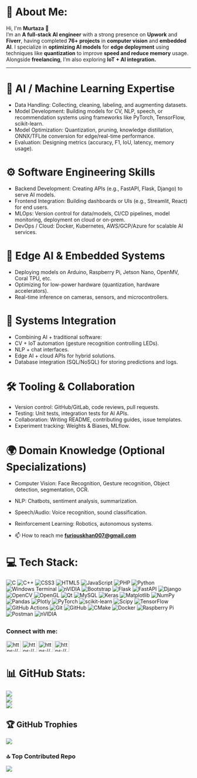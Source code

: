 # 💫 About Me:
Hi, I'm **Murtaza** 👋  
I’m an **A full-stack AI engineer** with a strong presence on **Upwork** and **Fiverr**, having completed **76+ projects** in **computer vision** and **embedded AI**. I specialize in **optimizing AI models** for **edge deployment** using techniques like **quantization** to improve **speed and reduce memory** usage.  
Alongside **freelancing**, I’m also exploring **IoT + AI integration.**

---
# 🧠 AI / Machine Learning Expertise

- Data Handling: Collecting, cleaning, labeling, and augmenting datasets.
- Model Development: Building models for CV, NLP, speech, or recommendation systems using frameworks like PyTorch, TensorFlow, scikit-learn.
- Model Optimization: Quantization, pruning, knowledge distillation, ONNX/TFLite conversion for edge/real-time performance.
- Evaluation: Designing metrics (accuracy, F1, IoU, latency, memory usage).

# ⚙️ Software Engineering Skills

- Backend Development: Creating APIs (e.g., FastAPI, Flask, Django) to serve AI models.
- Frontend Integration: Building dashboards or UIs (e.g., Streamlit, React) for end users.
- MLOps: Version control for data/models, CI/CD pipelines, model monitoring, deployment on cloud or on-prem.
- DevOps / Cloud: Docker, Kubernetes, AWS/GCP/Azure for scalable AI services.

# 🤖 Edge AI & Embedded Systems

- Deploying models on Arduino, Raspberry Pi, Jetson Nano, OpenMV, Coral TPU, etc.
- Optimizing for low-power hardware (quantization, hardware accelerators).
- Real-time inference on cameras, sensors, and microcontrollers.

# 🔗 Systems Integration

- Combining AI + traditional software:
- CV + IoT automation (gesture recognition controlling LEDs).
- NLP + chat interfaces.
- Edge AI + cloud APIs for hybrid solutions.
- Database integration (SQL/NoSQL) for storing predictions and logs.

# 🛠 Tooling & Collaboration

- Version control: GitHub/GitLab, code reviews, pull requests.
- Testing: Unit tests, integration tests for AI APIs.
- Collaboration: Writing README, contributing guides, issue templates.
- Experiment tracking: Weights & Biases, MLflow.

# 🌍 Domain Knowledge (Optional Specializations)

- Computer Vision: Face Recognition, Gesture recognition, Object detection, segmentation, OCR.
- NLP: Chatbots, sentiment analysis, summarization.
- Speech/Audio: Voice recognition, sound classification.
- Reinforcement Learning: Robotics, autonomous systems.

- 📫 How to reach me **furiouskhan007@gmail.com**

# 💻 Tech Stack:
![C](https://img.shields.io/badge/c-%2300599C.svg?style=plastic&logo=c&logoColor=white) ![C++](https://img.shields.io/badge/c++-%2300599C.svg?style=plastic&logo=c%2B%2B&logoColor=white) ![CSS3](https://img.shields.io/badge/css3-%231572B6.svg?style=plastic&logo=css3&logoColor=white) ![HTML5](https://img.shields.io/badge/html5-%23E34F26.svg?style=plastic&logo=html5&logoColor=white) ![JavaScript](https://img.shields.io/badge/javascript-%23323330.svg?style=plastic&logo=javascript&logoColor=%23F7DF1E) ![PHP](https://img.shields.io/badge/php-%23777BB4.svg?style=plastic&logo=php&logoColor=white) ![Python](https://img.shields.io/badge/python-3670A0?style=plastic&logo=python&logoColor=ffdd54) ![Windows Terminal](https://img.shields.io/badge/Windows%20Terminal-%234D4D4D.svg?style=plastic&logo=windows-terminal&logoColor=white) ![nVIDIA](https://img.shields.io/badge/cuda-000000.svg?style=plastic&logo=nVIDIA&logoColor=green) ![Bootstrap](https://img.shields.io/badge/bootstrap-%238511FA.svg?style=plastic&logo=bootstrap&logoColor=white) ![Flask](https://img.shields.io/badge/flask-%23000.svg?style=plastic&logo=flask&logoColor=white) ![FastAPI](https://img.shields.io/badge/FastAPI-005571?style=plastic&logo=fastapi) ![Django](https://img.shields.io/badge/django-%23092E20.svg?style=plastic&logo=django&logoColor=white) ![OpenCV](https://img.shields.io/badge/opencv-%23white.svg?style=plastic&logo=opencv&logoColor=white) ![OpenGL](https://img.shields.io/badge/OpenGL-%23FFFFFF.svg?style=plastic&logo=opengl) ![Qt](https://img.shields.io/badge/Qt-%23217346.svg?style=plastic&logo=Qt&logoColor=white) ![MySQL](https://img.shields.io/badge/mysql-4479A1.svg?style=plastic&logo=mysql&logoColor=white) ![Keras](https://img.shields.io/badge/Keras-%23D00000.svg?style=plastic&logo=Keras&logoColor=white) ![Matplotlib](https://img.shields.io/badge/Matplotlib-%23ffffff.svg?style=plastic&logo=Matplotlib&logoColor=black) ![NumPy](https://img.shields.io/badge/numpy-%23013243.svg?style=plastic&logo=numpy&logoColor=white) ![Pandas](https://img.shields.io/badge/pandas-%23150458.svg?style=plastic&logo=pandas&logoColor=white) ![Plotly](https://img.shields.io/badge/Plotly-%233F4F75.svg?style=plastic&logo=plotly&logoColor=white) ![PyTorch](https://img.shields.io/badge/PyTorch-%23EE4C2C.svg?style=plastic&logo=PyTorch&logoColor=white) ![scikit-learn](https://img.shields.io/badge/scikit--learn-%23F7931E.svg?style=plastic&logo=scikit-learn&logoColor=white) ![Scipy](https://img.shields.io/badge/SciPy-%230C55A5.svg?style=plastic&logo=scipy&logoColor=%white) ![TensorFlow](https://img.shields.io/badge/TensorFlow-%23FF6F00.svg?style=plastic&logo=TensorFlow&logoColor=white) ![GitHub Actions](https://img.shields.io/badge/github%20actions-%232671E5.svg?style=plastic&logo=githubactions&logoColor=white) ![Git](https://img.shields.io/badge/git-%23F05033.svg?style=plastic&logo=git&logoColor=white) ![GitHub](https://img.shields.io/badge/github-%23121011.svg?style=plastic&logo=github&logoColor=white) ![CMake](https://img.shields.io/badge/CMake-%23008FBA.svg?style=plastic&logo=cmake&logoColor=white) ![Docker](https://img.shields.io/badge/docker-%230db7ed.svg?style=plastic&logo=docker&logoColor=white) ![Raspberry Pi](https://img.shields.io/badge/-Raspberry_Pi-C51A4A?style=plastic&logo=Raspberry-Pi) ![Postman](https://img.shields.io/badge/Postman-FF6C37?style=plastic&logo=postman&logoColor=white) ![nVIDIA](https://img.shields.io/badge/nVIDIA-%2376B900.svg?style=plastic&logo=nVIDIA&logoColor=white)

## <h3 align="left">Connect with me:</h3>

<p align="left">
<a href="https://www.linkedin.com/in/murtaza115/" target="blank"><img align="center" src="https://raw.githubusercontent.com/rahuldkjain/github-profile-readme-generator/master/src/images/icons/Social/linked-in-alt.svg" alt="https://www.linkedin.com/in/murtaza115/" height="30" width="40" /></a>
<a href="https://stackoverflow.com/users/19795803/muhammad-murtaza" target="blank"><img align="center" src="https://raw.githubusercontent.com/rahuldkjain/github-profile-readme-generator/master/src/images/icons/Social/stack-overflow.svg" alt="https://stackoverflow.com/users/19795803/muhammad-murtaza" height="30" width="40" /></a>
<a href="https://www.kaggle.com/muhammadmurtaza007" target="blank"><img align="center" src="https://raw.githubusercontent.com/rahuldkjain/github-profile-readme-generator/master/src/images/icons/Social/kaggle.svg" alt="https://www.kaggle.com/muhammadmurtaza007" height="30" width="40" /></a>
<a href="https://www.facebook.com/furiouskhan007/" target="blank"><img align="center" src="https://raw.githubusercontent.com/rahuldkjain/github-profile-readme-generator/master/src/images/icons/Social/facebook.svg" alt="https://www.facebook.com/furiouskhan007/" height="30" width="40" /></a>
</p>

# 📊 GitHub Stats:
![](https://github-readme-stats.vercel.app/api?username=furiouskhan007&theme=dark&hide_border=false&include_all_commits=false&count_private=false)<br/>
![](https://nirzak-streak-stats.vercel.app/?user=furiouskhan007&theme=dark&hide_border=false)<br/>
![](https://github-readme-stats.vercel.app/api/top-langs/?username=furiouskhan007&theme=dark&hide_border=false&include_all_commits=false&count_private=false&layout=compact)

## 🏆 GitHub Trophies
![](https://github-profile-trophy.vercel.app/?username=furiouskhan007&theme=default&no-frame=false&no-bg=false&margin-w=4)

### 🔝 Top Contributed Repo
![](https://github-contributor-stats.vercel.app/api?username=furiouskhan007&limit=5&theme=dracula&combine_all_yearly_contributions=true)




